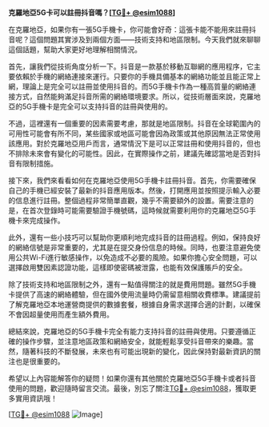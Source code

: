 **克羅地亞5G卡可以註冊抖音嗎？[[TG💪+ @esim1088](https://t.me/s/esim1088)]**

在克羅地亞，如果你有一張5G手機卡，你可能會好奇：這張卡能不能用來註冊抖音呢？這個問題其實涉及到兩個方面——技術支持和地區限制。今天我們就來聊聊這個話題，幫助大家更好地理解相關情況。

首先，讓我們從技術角度分析一下。抖音是一款基於移動互聯網的應用程序，它主要依賴於手機的網絡連接來運行。只要你的手機具備基本的網絡功能並且能正常上網，理論上是完全可以註冊並使用抖音的。而5G手機卡作為一種高質量的網絡連接方式，自然能夠滿足抖音所需的網絡環境要求。所以，從技術層面來說，克羅地亞的5G手機卡是完全可以支持抖音的註冊與使用的。

不過，這裡還有一個重要的因素需要考慮，那就是地區限制。抖音在全球範圍內的可用性可能會有所不同，某些國家或地區可能會因為政策或其他原因無法正常使用該應用。對於克羅地亞用戶而言，通常情況下是可以正常註冊和使用抖音的，但也不排除未來會有變化的可能性。因此，在實際操作之前，建議先確認當地是否對抖音有限制措施。

接下來，我們來看看如何在克羅地亞使用5G手機卡註冊抖音。首先，你需要確保自己的手機已經安裝了最新的抖音應用版本。然後，打開應用並按照提示輸入必要的信息進行註冊。整個過程非常簡單直觀，幾乎不需要額外的設置。需要注意的是，在首次登錄時可能需要驗證手機號碼，這時候就需要利用你的克羅地亞5G手機卡來完成操作。

此外，還有一些小技巧可以幫助你更順利地完成抖音的註冊過程。例如，保持良好的網絡信號是非常重要的，尤其是在提交身份信息的時候。同時，也要注意避免使用公共Wi-Fi進行敏感操作，以免造成不必要的風險。如果你擔心安全問題，可以選擇啟用雙因素認證功能，這樣即使密碼被泄露，也能有效保護賬戶的安全。

除了技術支持和地區限制之外，還有一點值得關注的就是費用問題。雖然5G手機卡提供了高速的網絡體驗，但在國外使用流量時仍需留意相關收費標準。建議提前了解克羅地亞本地運營商提供的數據套餐，根據自身需求選擇合適的計劃，以確保不會因超量使用而產生額外費用。

總結來說，克羅地亞的5G手機卡完全有能力支持抖音的註冊與使用。只要遵循正確的操作步驟，並注意地區政策和網絡安全，就能輕鬆享受抖音帶來的樂趣。當然，隨著科技的不斷發展，未來也有可能出現新的變化，因此保持對最新資訊的關注也是很重要的。

希望以上內容能解答你的疑問！如果你還有其他關於克羅地亞5G手機卡或者抖音使用的問題，歡迎隨時留言交流。最後，別忘了關注[TG💪+ @esim1088](https://t.me/s/esim1088)，獲取更多實用資訊哦！

[[TG💪+ @esim1088](https://t.me/s/esim1088) ![Image](https://i.postimg.cc/4NQfJmqS/Snipaste-2025-05-13-00-14-12.png)]